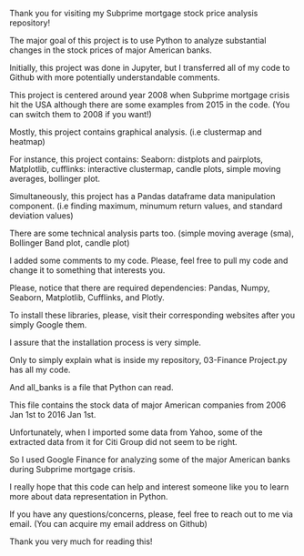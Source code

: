 Thank you for visiting my Subprime mortgage stock price analysis repository!

The major goal of this project is to use Python to analyze substantial changes in the stock prices of major American banks.

Initially, this project was done in Jupyter, but I transferred all of my code to Github with more potentially understandable comments.

This project is centered around year 2008 when Subprime mortgage crisis hit the USA although there are some examples from 2015 in the code. (You can switch them to 2008 if you want!) 

Mostly, this project contains graphical analysis. (i.e clustermap and heatmap)

For instance, this project contains: Seaborn: distplots and pairplots, Matplotlib, cufflinks: interactive clustermap, candle plots, simple moving averages, bollinger plot.

Simultaneously, this project has a Pandas dataframe data manipulation component. (i.e finding maximum, minumum return values, and standard deviation values)

There are some technical analysis parts too. (simple moving average (sma), Bollinger Band plot, candle plot)

I added some comments to my code. Please, feel free to pull my code and change it to something that interests you. 

Please, notice that there are required dependencies: Pandas, Numpy, Seaborn, Matplotlib, Cufflinks, and Plotly.

To install these libraries, please, visit their corresponding websites after you simply Google them. 

I assure that the installation process is very simple. 

Only to simply explain what is inside my repository, 03-Finance Project.py has all my code. 

And all_banks is a file that Python can read. 

This file contains the stock data of major American companies from 2006 Jan 1st to 2016 Jan 1st.

Unfortunately, when I imported some data from Yahoo, some of the extracted data from it for Citi Group did not seem to be right. 

So I used Google Finance for analyzing some of the major American banks during Subprime mortgage crisis. 

I really hope that this code can help and interest someone like you to learn more about data representation in Python. 

If you have any questions/concerns, please, feel free to reach out to me via email. (You can acquire my email address on Github)

Thank you very much for reading this!
